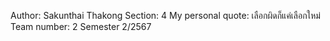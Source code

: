 Author: Sakunthai  Thakong
Section: 4
My personal quote: เลือกผิดก็แค่เลือกใหม่
Team number: 2
Semester 2/2567
